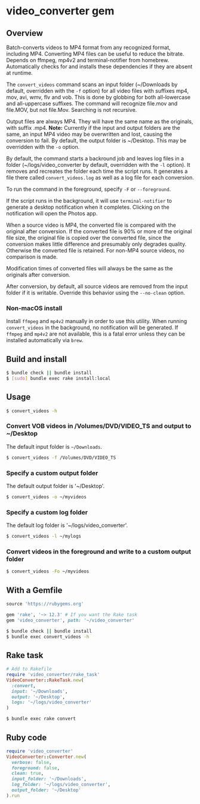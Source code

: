 # video_converter gem

## Overview

Batch-converts videos to MP4 format from any recognized format, including MP4.
Converting
MP4 files can be useful to reduce the bitrate. Depends on ffmpeg, mp4v2 and
terminal-notifier from homebrew. Automatically checks for and installs these
dependencies if they are absent at runtime.

The `convert_videos` command scans an input folder (~/Downloads by default,
overridden with the `-f` option) for all video files with
suffixes mp4, mov, avi, wmv, flv and vob. This is done by globbing for both
all-lowercase and all-uppercase suffixes. The command will recognize file.mov
and file.MOV, but not file.Mov. Searching is not recursive.

Output files are always MP4. They will have the same name as the originals, with
suffix .mp4. **Note:** Currently if the input and output folders are the same,
an input MP4 video may be overwritten and lost, causing the conversion
to fail. By default, the output folder
is ~/Desktop. This may be overridden with the `-o` option.

By default, the command starts a backround job and leaves log files in a folder
(~/logs/video_converter by default, overridden with the `-l` option). It
removes and recreates the folder each time the script runs. It generates a file
there called `convert_videos.log` as well as a log file for each conversion.

To run the command in the foreground, specify `-F` or `--foreground`.

If the script runs in the background, it will use `terminal-notifier` to
generate a desktop notification when it completes. Clicking on the notification
will open the Photos app.

When a source video is MP4, the converted file is compared with the original
after conversion. If the converted file is 90% or more of the original file
size, the original file is copied over the converted file, since the conversion
makes little difference and presumably only degrades quality. Otherwise the
converted file is retained. For non-MP4 source videos, no comparison is made.

Modification times of converted files will always be the same as the originals
after conversion.

After conversion, by default, all source videos are removed from the input
folder if it is writable. Override this behavior using the `--no-clean` option.

### Non-macOS install

Install `ffmpeg` and `mp4v2` manually in order to use this utility. When
running `convert_videos` in the background, no
notification will be generated. If `ffmpeg` and `mp4v2` are not available,
this is a fatal error unless they can be installed automatically via `brew`.

## Build and install

```bash
$ bundle check || bundle install
$ [sudo] bundle exec rake install:local
```

## Usage

```bash
$ convert_videos -h
```

### Convert VOB videos in /Volumes/DVD/VIDEO_TS and output to ~/Desktop

The default input folder is `~/Downloads`.

```bash
$ convert_videos -f /Volumes/DVD/VIDEO_TS
```

### Specify a custom output folder

The default output folder is '~/Desktop'.

```bash
$ convert_videos -o ~/myvideos
```

### Specify a custom log folder

The default log folder is '~/logs/video_converter'.

```bash
$ convert_videos -l ~/mylogs
```

### Convert videos in the foreground and write to a custom output folder

```bash
$ convert_videos -Fo ~/myvideos
```

## With a Gemfile

```Ruby
source 'https://rubygems.org'

gem 'rake', '~> 12.3' # If you want the Rake task
gem 'video_converter', path: '~/video_converter'
```

```bash
$ bundle check || bundle install
$ bundle exec convert_videos -h
```

## Rake task

```Ruby
# Add to Rakefile
require 'video_converter/rake_task'
VideoConverter::RakeTask.new(
  :convert,
  input: '~/Downloads',
  output: '~/Desktop',
  logs: '~/logs/video_converter'
)
```

```bash
$ bundle exec rake convert
```

## Ruby code

```Ruby
require 'video_converter'
VideoConverter::Converter.new(
  verbose: false,
  foreground: false,
  clean: true,
  input_folder: '~/Downloads',
  log_folder: '~/logs/video_converter',
  output_folder: '~/Desktop'
).run
```

